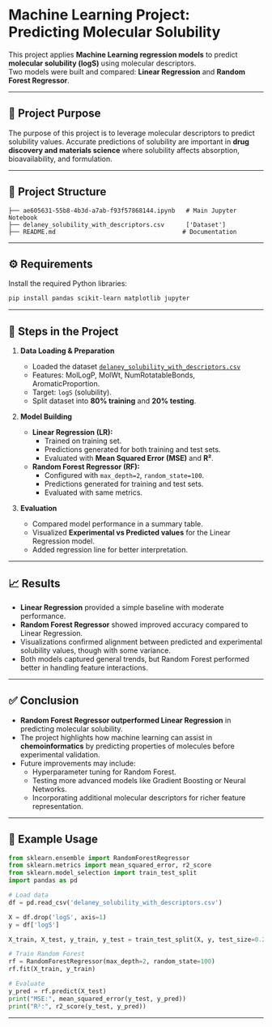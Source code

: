 # Machine Learning Project: Predicting Molecular Solubility

This project applies **Machine Learning regression models** to predict **molecular solubility (logS)** using molecular descriptors.  
Two models were built and compared: **Linear Regression** and **Random Forest Regressor**.

---

## 🎯 Project Purpose

The purpose of this project is to leverage molecular descriptors to predict solubility values. 
Accurate predictions of solubility are important in **drug discovery and materials science** where solubility affects absorption, bioavailability, and formulation.

---

## 📂 Project Structure
```
├── ae605631-55b8-4b3d-a7ab-f93f57868144.ipynb   # Main Jupyter Notebook
├── delaney_solubility_with_descriptors.csv      ['Dataset']
├── README.md                                   # Documentation
```

---

## ⚙️ Requirements

Install the required Python libraries:

```bash
pip install pandas scikit-learn matplotlib jupyter
```

---

## 🚀 Steps in the Project

1. **Data Loading & Preparation**
   - Loaded the dataset [`delaney_solubility_with_descriptors.csv` ](https://raw.githubusercontent.com/dataprofessor/data/refs/heads/master/delaney_solubility_with_descriptors.csv)
   - Features: MolLogP, MolWt, NumRotatableBonds, AromaticProportion.
   - Target: `logS` (solubility).
   - Split dataset into **80% training** and **20% testing**.

2. **Model Building**
   - **Linear Regression (LR):**
     - Trained on training set.
     - Predictions generated for both training and test sets.
     - Evaluated with **Mean Squared Error (MSE)** and **R²**.
   - **Random Forest Regressor (RF):**
     - Configured with `max_depth=2`, `random_state=100`.
     - Predictions generated for training and test sets.
     - Evaluated with same metrics.

3. **Evaluation**
   - Compared model performance in a summary table.
   - Visualized **Experimental vs Predicted values** for the Linear Regression model.
   - Added regression line for better interpretation.

---

## 📈 Results

- **Linear Regression** provided a simple baseline with moderate performance.  
- **Random Forest Regressor** showed improved accuracy compared to Linear Regression.  
- Visualizations confirmed alignment between predicted and experimental solubility values, though with some variance.  
- Both models captured general trends, but Random Forest performed better in handling feature interactions.  

---

## ✅ Conclusion

- **Random Forest Regressor outperformed Linear Regression** in predicting molecular solubility.  
- The project highlights how machine learning can assist in **chemoinformatics** by predicting properties of molecules before experimental validation.  
- Future improvements may include:
  - Hyperparameter tuning for Random Forest.
  - Testing more advanced models like Gradient Boosting or Neural Networks.
  - Incorporating additional molecular descriptors for richer feature representation.

---

## 📌 Example Usage

```python
from sklearn.ensemble import RandomForestRegressor
from sklearn.metrics import mean_squared_error, r2_score
from sklearn.model_selection import train_test_split
import pandas as pd

# Load data
df = pd.read_csv('delaney_solubility_with_descriptors.csv')

X = df.drop('logS', axis=1)
y = df['logS']

X_train, X_test, y_train, y_test = train_test_split(X, y, test_size=0.2, random_state=100)

# Train Random Forest
rf = RandomForestRegressor(max_depth=2, random_state=100)
rf.fit(X_train, y_train)

# Evaluate
y_pred = rf.predict(X_test)
print("MSE:", mean_squared_error(y_test, y_pred))
print("R²:", r2_score(y_test, y_pred))
```

---
